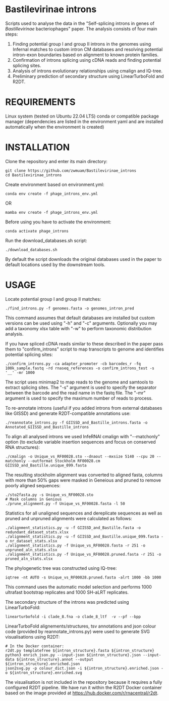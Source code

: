 # Bastilevirinae introns
Scripts used to analyse the data in the "Self-splicing introns in genes of <i>Bastillevirinae</i> bacteriophages" paper.
The analysis consists of four main steps:
1. Finding potential group I and group II introns in the genomes using Infernal matches to custom intron CM databases and resolving potential intron-exon boundaries based on alignment to known protein families.
2. Confirmation of introns splicing using cDNA reads and finding potential splicing sites.
3. Analysis of introns evolutionary relationships using cmalign and IQ-tree.
4. Preliminary prediction of secondary structure using LinearTurboFold and R2DT.


# REQUIREMENTS
Linux system (tested on Ubuntu 22.04 LTS)
conda or compatible package manager (dependencies are listed in the environment yaml and are installed automatically when the environment is created)


# INSTALLATION
Clone the repository and enter its main directory:
```
git clone https://github.com/zwmuam/Bastilevirinae_introns
cd Bastilevirinae_introns
```


Create environment based on environment.yml:
```
conda env create -f phage_introns_env.yml
```
OR
```
mamba env create -f phage_introns_env.yml
```


Before using you have to activate the environment:
```
conda activate phage_introns
```


Run the download_databases.sh script:
```
./download_databases.sh
```
By default the script downloads the original databases used in the paper to default locations used by the downstream tools.






# USAGE
Locate potential group I and group II matches:
```
./find_introns.py -f genomes.fasta -o genomes_intron_pred
```
This command assumes that default databases are installed but custom versions can be used using "-h" and "-c" arguments.
Optionally you may add a taxonomy xlsx table with "-w" to perform taxonomic distribution analysis.


If you have spliced cDNA reads similar to these described in the paper pass them to "confirm_introns" script to map transcripts to genome and identifies potential splicing sites:
```
./confirm_introns.py -ca adapter_promoter -cb barcodes_r -fq 100k_sample.fastq -rd rnaseq_references -o confirm_introns_test -s '__' -mr 1000
```
The script uses minimap2 to map reads to the genome and samtools to extract splicing sites. The "-s" argument is used to specify the separator between the barcode and the read name in the fastq file. The "-mr" argument is used to specify the maximum number of reads to process.


To re-annotate introns (useful if you added introns from external databases like GISSD) and generate R2DT-compatible annotations use:
```
./reannotate_introns.py -f GIISSD_and_Bastille_introns.fasta -o Annotated_GIISSD_and_Bastille_introns
```




To align all analysed introns we used InfeRNAl cmalign with "--matchonly" option (to exclude variable insertion sequences and focus on conserved RNA structures):
```
./cmalign -o Unique_vs_RF00028.sto --dnaout --mxsize 5140 --cpu 20 --matchonly --outformat Stockholm RF00028.cm GIISSD_and_Bastille.unique_099.fasta
```


The resulting stockholm alignment was converted to aligned fasta, columns with more than 50% gaps were masked in Geneious and pruned to remove poorly aligned sequences:
```
./sto2fasta.py -s Unique_vs_RF00028.sto
# Mask columns in Genious
./prune_alignment.py -f Unique_vs_RF00028.fasta -l 50
```


Statistics for all unaligned sequences and dereplicate sequences as well as pruned and unpruned alignments were calculated as follows:
```
./alignment_statistics.py -u -f GIISSD_and_Bastille.fasta -o redundant_dataset_stats.xlsx
./alignment_statistics.py -u -f GIISSD_and_Bastille.unique_099.fasta -o nr_dataset_stats.xlsx
./alignment_statistics.py -f Unique_vs_RF00028.fasta -r 251 -o unpruned_aln_stats.xlsx
./alignment_statistics.py -f Unique_vs_RF00028.pruned.fasta -r 251 -o pruned_aln_stats.xlsx
```


The phylogenetic tree was constructed using IQ-tree:
```
iqtree -nt AUTO -s Unique_vs_RF00028.pruned.fasta -alrt 1000 -bb 1000
```
This command uses the automatic model selection and performs 1000 ultrafast bootstrap replicates and 1000 SH-aLRT replicates.


The secondary structure of the introns was predicted using LinearTurboFold:
```
linearturbofold -i clade_8.fna -o clade_8_ltf  -v --pf --bpp
```


LinearTurboFold alignements/structures, tsv annotations and json colour code (provided by reannotate_introns.py) were used to generate SVG visualisations using R2DT:
```
# In the Docker container:
r2dt.py templatefree ${intron_structure}.fasta ${intron_structure}
python3 enrich_json.py --input-json ${intron_structure}.json --input-data ${intron_structure}.annot --output ${intron_structure}.enriched.json
json2svg.py -p colour_dict.json -i ${intron_structure}.enriched.json -o ${intron_structure}.enriched.svg
```
The visualisation is not included in the repository because it requires a fully configured R2DT pipeline.
We have run it within the R2DT Docker container based on the image provided at https://hub.docker.com/r/rnacentral/r2dt.
